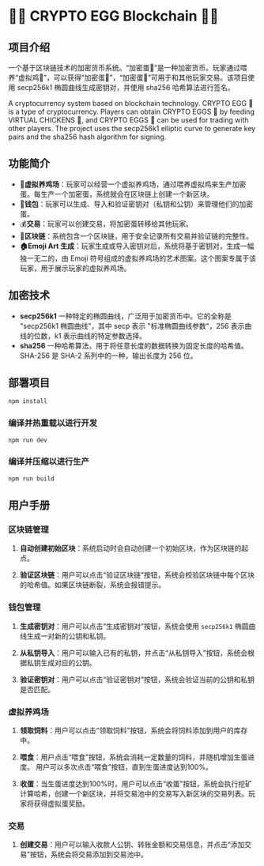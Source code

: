 # 🐔🏀 CRYPTO EGG Blockchain 🥚🔗

## 项目介绍

一个基于区块链技术的加密货币系统。“加密蛋🥚”是一种加密货币。玩家通过喂养“虚拟鸡🐔”，可以获得“加密蛋🥚”，“加密蛋🥚”可用于和其他玩家交易。该项目使用 secp256k1 椭圆曲线生成密钥对，并使用 sha256 哈希算法进行签名。

A cryptocurrency system based on blockchain technology. CRYPTO EGG 🥚 is a type of cryptocurrency. Players can obtain CRYPTO EGGS 🥚 by feeding VIRTUAL CHICKENS 🐔, and CRYPTO EGGS 🥚 can be used for trading with other players. The project uses the secp256k1 elliptic curve to generate key pairs and the sha256 hash algorithm for signing.

## 功能简介

- 🐔**虚拟养鸡场**：玩家可以经营一个虚拟养鸡场，通过喂养虚拟鸡来生产加密蛋。每生产一个加密蛋，系统就会在区块链上创建一个新区块。
- 🥚**钱包**：玩家可以生成、导入和验证密钥对（私钥和公钥）来管理他们的加密蛋。
- 💰**交易**：玩家可以创建交易，将加密蛋转移给其他玩家。
- 🔗**区块链**：系统包含一个区块链，用于安全记录所有交易并验证链的完整性。
- **🏠Emoji Art 生成**：玩家生成或导入密钥对后，系统将基于密钥对，生成一幅独一无二的，由 Emoji 符号组成的虚拟养鸡场的艺术图案。这个图案专属于该玩家，用于展示玩家的虚拟养鸡场。

## 加密技术

- **secp256k1** 一种特定的椭圆曲线，广泛用于加密货币中。它的全称是 "secp256k1 椭圆曲线"，其中 secp 表示 "标准椭圆曲线参数"，256 表示曲线的位数，k1 表示曲线的特定参数选择。
- **sha256** 一种哈希算法，用于将任意长度的数据转换为固定长度的哈希值。SHA-256 是 SHA-2 系列中的一种，输出长度为 256 位。

## 部署项目

```sh
npm install
```

### 编译并热重载以进行开发

```sh
npm run dev
```

### 编译并压缩以进行生产

```sh
npm run build
```

## 用户手册

### 区块链管理

1. **自动创建初始区块**：系统启动时会自动创建一个初始区块，作为区块链的起点。
     
2. **验证区块链**：用户可以点击“验证区块链”按钮，系统会校验区块链中每个区块的哈希值。如果区块链断裂，系统会报错提示。

### 钱包管理

1. **生成密钥对**：用户可以点击“生成密钥对”按钮，系统会使用 `secp256k1` 椭圆曲线生成一对新的公钥和私钥。

2. **从私钥导入**：用户可以输入已有的私钥，并点击“从私钥导入”按钮，系统会根据私钥生成对应的公钥。

3. **验证密钥对**：用户可以点击“验证密钥对”按钮，系统会验证当前的公钥和私钥是否匹配。

### 虚拟养鸡场

1. **领取饲料**：用户可以点击“领取饲料”按钮，系统会将饲料添加到用户的库存中。

2. **喂食**：用户点击“喂食”按钮，系统会消耗一定数量的饲料，并随机增加生蛋进度。 用户可以多次点击“喂食”按钮，直到生蛋进度达到100%。

3. **收蛋**：当生蛋进度达到100%时，用户可以点击“收蛋”按钮，系统会执行挖矿计算哈希，创建一个新区块，并将交易池中的交易写入新区块的交易列表。玩家将获得虚拟蛋奖励。

### 交易

1. **创建交易**：用户可以输入收款人公钥、转账金额和交易信息，并点击“添加交易”按钮，系统会将交易添加到交易池中。


